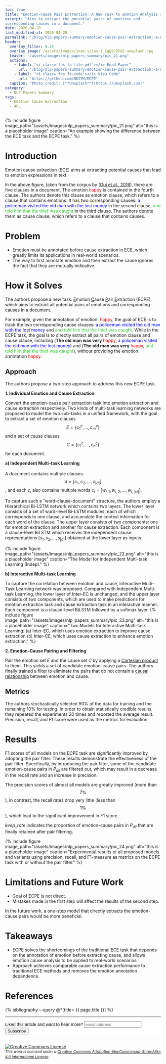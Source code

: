 ```yaml
---
toc: true
title: "Emotion-Cause Pair Extraction: A New Task to Emotion Analysis in Texts"
excerpt: "Aims to extract the potential pairs of emotions and 
corresponding causes in a document."
date: 2020-04-20
last_modified_at: 2020-04-20
permalink: "/blog/nlp-papers-summary/emotion-cause-pair-extraction:-a-new-task-to-emotion-analysis-in-texts/"
header:
  overlay_filter: 0.25
  overlay_image: /assets/images/joao-silas-I_LgQ8JZFGE-unsplash.jpg
  teaser: "/assets/images/nlp_papers_summary/pic_21.png"
  actions:
    - label: "<i class='fas fa-file-pdf'></i> Read Paper"
      url: "/blog/nlp-papers-summary/emotion-cause-pair-extraction:-a-new-task-to-emotion-analysis-in-texts/#references"  
    - label: "<i class='fas fa-code'></i> View Code"
      url: "https://github.com/NUSTM/ECPE"  
  caption: "Photo credit: [**Unsplash**](https://unsplash.com)"
category: 
  - NLP Papers Summary
tags:
  - Emotion Cause Extraction
  - ACL  
---
```

{% include figure image_path="/assets/images/nlp_papers_summary/pic_21.png"
 alt="this is a placeholder image" 
 caption="An example showing the difference between the ECE task and the ECPE task." %}
         
# Introduction
Emotion cause extraction (ECE) aims at extracting potential causes that lead to emotion expressions in text.

In the above figure, taken from the corpus by ([Gui et al., 2016](https://www.aclweb.org/anthology/D16-1170.pdf)),
there are five clauses in a document. The emotion <span style="color:red">happy</span> is contained in the fourth clause.
The authors denote this clause as emotion clause, which refers to
a clause that contains emotions. It has two corresponding causes: 
<span style="color:blue">a policeman visited the old man with the lost money</span> 
in the second clause,
<span style="color:limegreen">and told him that the thief was caught</span> in the third clause.
The authors denote them as cause clause, which refers to a clause that contains causes.

# Problem
* Emotion must be annotated before cause extraction in ECE, which greatly limits its applications in 
real-world scenarios.
* The way to first annotate emotion and then extract the cause ignores the fact that they are 
mutually indicative.

# How it Solves
The authors propose a new task: <u>E</u>motion <u>C</u>ause <u>P</u>air <u>E</u>xtraction (ECPE), 
which aims to extract all potential pairs of emotions and corresponding causes in a document.

For example, given the annotation of emotion: <span style="color:red">happy</span>, the goal of ECE
is to track the two corresponding cause clauses: <span style="color:blue">a policeman visited the old man with the lost money</span>
and <span style="color:limegreen">and told him that the thief was caught</span>.
While in the ECPE task, the goal is to directly extract all pairs of emotion clause and cause clause,
including (**The old man was very** <span style="color:red">happy</span>, <span style="color:blue">a policeman visited the old man with the lost money</span>)
and (**The old man was very** <span style="color:red">happy</span>, <span style="color:limegreen">and told him that the thief was caught</span>), 
without providing the emotion annotation <span style="color:red">happy</span>.

## Approach
The authors propose a two-step approach to address this new ECPE task.

**1. Individual Emotion and Cause Extraction**

Convert the emotion-cause pair extraction task into emotion extraction and cause extraction respectively.
Two kinds of multi-task learning networks are proposed to model the two sub-tasks in a unified framework, with
the goal to extract a set of emotion clauses $$E = \{c_1^e, ... , c_m^e\}$$
and a set of cause clauses $$C = \{c_1^c, ... , c_n^c\}$$ for each document.

**a) Independent Multi-task Learning**<br>
<br>
A document contains multiple clauses: $$d = [c_1, c_2, ..., c_{|d|}]$$, 
and each $c_i$ also contains multiple words $c_i = [w_{i,1}, w_{i,2}, ..., w_{i,|ci|}]$. 

To capture such a "word-clause-document" structure, the authors employ a Hierarchical Bi-LSTM network which
contains two layers. The lower layer consists of a set of word-level Bi-LSTM modules, each of which 
corresponds to one clause, and accumulate the context information for each word of the clause.
The upper layer consists of two components: one for emotion extraction and another for cause
extraction. Each component is a clause-level BiLSTM which receives the 
independent clause representations $[s_1, s_2, ..., s_{|d|}]$ obtained at the lower
layer as inputs. 

{% include figure image_path="/assets/images/nlp_papers_summary/pic_22.png"
 alt="this is a placeholder image" 
 caption="The Model for Independent Multi-task Learning (Indep)." %}
 
**b) Interactive Multi-task Learning**

To capture the correlation between emotion and cause, Interactive Multi-Task Learning network was proposed.
Compared with Independent Multi-task Learning, the lower layer of Inter-EC is unchanged, and
the upper layer consists of two components, which
are used to make predictions for emotion extraction task and cause extraction task in an interactive manner. 
Each component is a clause-level BiLSTM followed by a softmax layer.
{% include figure image_path="/assets/images/nlp_papers_summary/pic_23.png"
 alt="this is a placeholder image" 
 caption="Two Models for Interactive Multi-task Learning: (a) Inter-EC, which uses emotion extraction to improve
cause extraction (b) Inter-CE, which uses cause extraction to enhance emotion extraction." %} 
 
**2. Emotion-Cause Pairing and Filtering**

Pair the emotion set $E$ and the cause set $C$ by applying a [Cartesian product](https://en.wikipedia.org/wiki/Cartesian_product)
to them. This yields a set of candidate
emotion-cause pairs. The authors finally trained a filter to eliminate the pairs that do not contain
a [causal relationship](https://en.wikipedia.org/wiki/Causality) between emotion and cause.

## Metrics
The authors stochastically selected $90\%$ of the data for training and the remaining $10\%$ for testing. 
In order to obtain statistically credible results, they repeated the experiments $20$ times and 
reported the average result. Precision, recall, and F1
score were used as the metrics for evaluation.

# Results
F1 scores of all models on the ECPE task are significantly improved by adopting the pair filter. These results demonstrate the effectiveness of the pair filter.
Specifically, by introducing the pair filter, some of
the candidate emotion-cause pairs in $P_{all}$ are filtered out, which may result in a decrease in the
recall rate and an increase in precision. 

The precision scores of almost all models are greatly improved
(more than $$7\%$$), in contrast, the recall rates drop very little (less than
$$1\%$$), which lead to the significant improvement in F1 score.

<i>keep_rate</i> indicates the proportion of emotion-cause pairs in $P_{all}$ that are
finally retained after pair filtering.

{% include figure image_path="/assets/images/nlp_papers_summary/pic_24.png"
 alt="this is a placeholder image" 
 caption="Experimental results of all proposed models and variants using precision, recall, and F1-measure as
metrics on the ECPE task with or without the pair filter." %} 

# Limitations and Future Work
* Goal of ECPE is not direct.
* Mistakes made in the first step will affect the results of the second step. 

In the future work, a one-step model that directly extracts the emotion-cause pairs would be more beneficial.

# Takeaways
* ECPE solves the shortcomings of the traditional ECE task that depends on
the annotation of emotion before extracting cause, and allows emotion cause analysis to be applied to real-world scenarios.
* Approach achieves comparable cause extraction performance to traditional ECE methods and
removes the emotion annotation dependence.

# References
{% bibliography --query @*[title= {{ page.title }}] %}

---
<!-- Begin Mailchimp Signup Form -->
<link href="//cdn-images.mailchimp.com/embedcode/horizontal-slim-10_7.css" rel="stylesheet" type="text/css">
<style type="text/css">
	#mc_embed_signup{background:#fff; clear:left; font:14px Helvetica,Arial,sans-serif; width:100%;}
	/* Add your own Mailchimp form style overrides in your site stylesheet or in this style block.
	   We recommend moving this block and the preceding CSS link to the HEAD of your HTML file. */
</style>
<div id="mc_embed_signup" class="archive__item">
<form action="https://github.us19.list-manage.com/subscribe/post?u=011e5e92fe856b3d318b414ad&amp;id=f8ae890e5c" method="post" id="mc-embedded-subscribe-form" name="mc-embedded-subscribe-form" class="validate" target="_blank" novalidate>
    <div id="mc_embed_signup_scroll">
	<label for="mce-EMAIL">Liked this article and want to hear more?</label>
	<input type="email" value="" name="EMAIL" class="email" id="mce-EMAIL" placeholder="email address" required>
    <!-- real people should not fill this in and expect good things - do not remove this or risk form bot signups-->
    <div style="position: absolute; left: -5000px;" aria-hidden="true"><input type="text" name="b_92fe86c389878585bc87837e8_50543deff9" tabindex="-1" value=""></div>
    <div class="clear"><input type="submit" value="Subscribe" name="subscribe" id="mc-embedded-subscribe" class="button"></div>
    </div>
</form>
</div>
<!--End mc_embed_signup-->
<br>
<a rel="license" href="http://creativecommons.org/licenses/by-nc-sa/4.0/"><img alt="Creative Commons License" style="border-width:0" src="https://i.creativecommons.org/l/by-nc-sa/4.0/88x31.png" /></a><br /><i style="font-size:12px">This work is licensed under a </i><a rel="license" href="http://creativecommons.org/licenses/by-nc-sa/4.0/"><i style="font-size:12px">Creative Commons Attribution-NonCommercial-ShareAlike 4.0 International License</i></a>.

